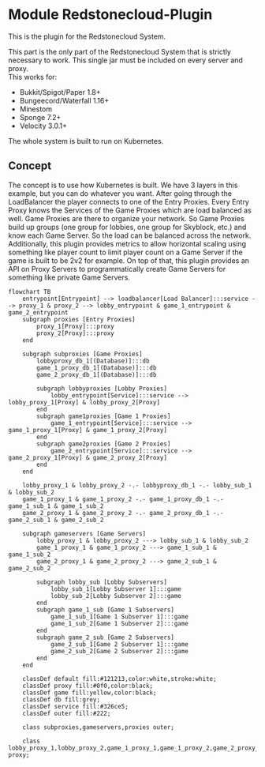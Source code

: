 # Module Redstonecloud-Plugin

This is the plugin for the Redstonecloud System.

This part is the only part of the Redstonecloud System that is strictly necessary to work.
This single jar must be included on every server and proxy.  
This works for:
- Bukkit/Spigot/Paper 1.8+
- Bungeecord/Waterfall 1.16+
- Minestom
- Sponge 7.2+
- Velocity 3.0.1+

The whole system is built to run on Kubernetes.

## Concept
The concept is to use how Kubernetes is built.
We have 3 layers in this example, but you can do whatever you want.
After going through the LoadBalancer the player connects to one of the Entry Proxies.
Every Entry Proxy knows the Services of the Game Proxies which are load balanced as well.
Game Proxies are there to organize your network. So Game Proxies build up groups (one group for lobbies, one group for Skyblock, etc.) and know each Game Server.
So the load can be balanced across the network.
Additionally, this plugin provides metrics to allow horizontal scaling using something like player count to limit player count on a Game Server if the game is built to be 2v2 for example.
On top of that, this plugin provides an API on Proxy Servers to programmatically create Game Servers for something like private Game Servers.

```mermaid
flowchart TB
    entrypoint[Entrypoint] --> loadbalancer[Load Balancer]:::service --> proxy_1 & proxy_2 --> lobby_entrypoint & game_1_entrypoint & game_2_entrypoint
    subgraph proxies [Entry Proxies]
        proxy_1[Proxy]:::proxy
        proxy_2[Proxy]:::proxy
    end

    subgraph subproxies [Game Proxies]
        lobbyproxy_db_1[(Database)]:::db
        game_1_proxy_db_1[(Database)]:::db
        game_2_proxy_db_1[(Database)]:::db

        subgraph lobbyproxies [Lobby Proxies]
            lobby_entrypoint[Service]:::service --> lobby_proxy_1[Proxy] & lobby_proxy_2[Proxy]
        end
        subgraph game1proxies [Game 1 Proxies]
            game_1_entrypoint[Service]:::service --> game_1_proxy_1[Proxy] & game_1_proxy_2[Proxy]
        end
        subgraph game2proxies [Game 2 Proxies]
            game_2_entrypoint[Service]:::service --> game_2_proxy_1[Proxy] & game_2_proxy_2[Proxy]
        end
    end
    
    lobby_proxy_1 & lobby_proxy_2 -.- lobbyproxy_db_1 -.- lobby_sub_1 & lobby_sub_2
    game_1_proxy_1 & game_1_proxy_2 -.- game_1_proxy_db_1 -.- game_1_sub_1 & game_1_sub_2
    game_2_proxy_1 & game_2_proxy_2 -.- game_2_proxy_db_1 -.- game_2_sub_1 & game_2_sub_2
    
    subgraph gameservers [Game Servers]
        lobby_proxy_1 & lobby_proxy_2 ---> lobby_sub_1 & lobby_sub_2
        game_1_proxy_1 & game_1_proxy_2 ---> game_1_sub_1 & game_1_sub_2
        game_2_proxy_1 & game_2_proxy_2 ---> game_2_sub_1 & game_2_sub_2

        subgraph lobby_sub [Lobby Subservers]
            lobby_sub_1[Lobby Subserver 1]:::game
            lobby_sub_2[Lobby Subserver 2]:::game
        end
        subgraph game_1_sub [Game 1 Subservers]
            game_1_sub_1[Game 1 Subserver 1]:::game
            game_1_sub_2[Game 1 Subserver 2]:::game
        end
        subgraph game_2_sub [Game 2 Subservers]
            game_2_sub_1[Game 2 Subserver 1]:::game
            game_2_sub_2[Game 2 Subserver 2]:::game
        end
    end
    
    classDef default fill:#121213,color:white,stroke:white;
    classDef proxy fill:#0f0,color:black;
    classDef game fill:yellow,color:black;
    classDef db fill:grey;
    classDef service fill:#326ce5;
    classDef outer fill:#222;

    class subproxies,gameservers,proxies outer;

    class lobby_proxy_1,lobby_proxy_2,game_1_proxy_1,game_1_proxy_2,game_2_proxy_1,game_2_proxy_2 proxy;
```
